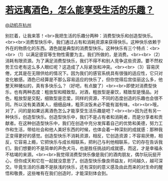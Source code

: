 
#  [若远离酒色，怎么能享受生活的乐趣？](https://zhihu.com/questions/22337430)



[@动机在杭州](https://zhihu.com/people/fb1339246968bdebd53e07885ac47125)

别拦着，让我来答！&lt;br&gt;我把生活的乐趣分两种：消费型快乐和创造型快乐。&lt;br&gt;&lt;br&gt;消费型快乐中，我们通过占有和消耗资源来获得快乐。这种快乐依赖于外在的物质化的东西。酒色就是典型的消费型快乐。这种快乐有三个特点：&lt;br&gt;&lt;br&gt;（1）以满足感官等生物性需要为主。我们所做的，是消费。&lt;br&gt;&lt;br&gt;（2）消耗有限资源。为了满足消费型快乐，我们不得不和别人竞争这些资源。要不然权势王位老有这么多人眼红呢？这造成了人际紧张和冲突。&lt;br&gt;&lt;br&gt;（3）容易厌倦，尤其是在无限供给的情况下。因为我们的感官系统具有很强的适应性，它只对变化敏感。酒色已经算是不那么容易适应的快乐了，但你觉得后宫佳丽这么多，他整天种猪似的，真有多快乐么？（好吧，有点酸了）&lt;br&gt;&lt;br&gt;即使对消费型快乐，也有两种态度：粗放型和精致型。对酒，粗放型是豪饮，精致型是慢品。对色，粗放型是交配，细致型是恋爱。同样的资源，不同的态度创造的乐趣也会很不同。所以没有美酒美人，细细品味，粗茶淡饭未必不能有滋有味。&lt;br&gt;&lt;br&gt;哦，对了，问的是如果远离酒色怎么才能享受生活乐趣是吧？&lt;br&gt;&lt;br&gt;因为还有另一种快乐，创造型快乐。创造型快乐中，我们不是占有者和消耗者，而是分享者和贡献者。在这种创造型快乐中，我们在创造中充分发挥着自己的优势和美德，努力工作和生活，带给社会和他人美好东西的时候，也体会着一种深刻的成就感：那种我正变得更好的感觉。创造型快乐不消耗资源，相反，它创造资源；不容易厌倦，相反，它容易上瘾，它把快乐与成长相联系，把利己与利他相联系，它的存在告诉我们，我们想要的不是简单的声色犬马，也是胜任挑战的成就感，而这，才是幸福永不枯竭的来源。&lt;br&gt;&lt;br&gt;我觉得消费型快乐像是我们的酒肉朋友，偶尔玩玩挺开心，但你成天和它在一起就没意思了。创造型快乐像良师益友，时间越久，越可深交。毕竟生活的乐趣不是肤浅的快乐，还有深刻的意义感及由此而来的对生命的醒悟和敬畏，这些唯有在我们创造时，才能深刻体会到。